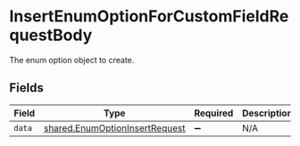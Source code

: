 # InsertEnumOptionForCustomFieldRequestBody

The enum option object to create.


## Fields

| Field                                                                            | Type                                                                             | Required                                                                         | Description                                                                      |
| -------------------------------------------------------------------------------- | -------------------------------------------------------------------------------- | -------------------------------------------------------------------------------- | -------------------------------------------------------------------------------- |
| `data`                                                                           | [shared.EnumOptionInsertRequest](../../models/shared/enumoptioninsertrequest.md) | :heavy_minus_sign:                                                               | N/A                                                                              |